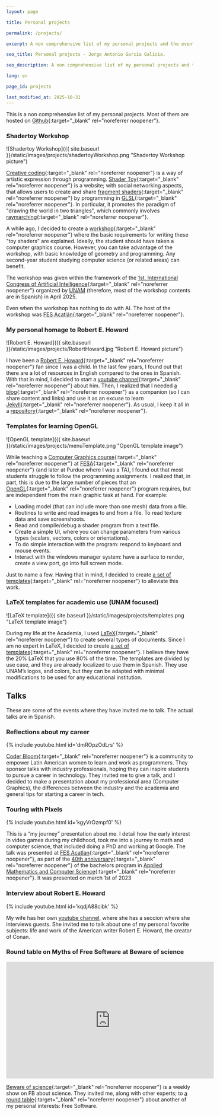 ```yaml
---
layout: page

title: Personal projects

permalink: /projects/

excerpt: A non comprehensive list of my personal projects and the events that I have been invited to talk.

seo_title: Personal projects - Jorge Antonio García Galicia.

seo_description: A non comprehensive list of my personal projects and the events that I have been invited to talk.

lang: en

page_id: projects

last_modified_at: 2025-10-31
---
```


This is a non comprehensive list of my personal projects. Most of them are hosted on [Github](https://github.com/nemediano){:target="_blank" rel="noreferrer noopener"}.

### Shadertoy Workshop

![Shadertoy Workshop]({{ site.baseurl }}/static/images/projects/shadertoyWorkshop.png "Shadertoy Workshop picture")

[Creative coding](https://en.wikipedia.org/wiki/Creative_coding){:target="_blank" rel="noreferrer noopener"} is a way of artistic expression through programming.
[Shader Toy](https://www.shadertoy.com/){:target="_blank" rel="noreferrer noopener"} is a website; with social networking aspects, that allows users to create and share [fragment shaders](https://wikis.khronos.org/opengl/Fragment_Shader){:target="_blank" rel="noreferrer noopener"} by programming in [GLSL](https://en.wikipedia.org/wiki/OpenGL_Shading_Language){:target="_blank" rel="noreferrer noopener"}.
In particular, it promotes the paradigm of "drawing the world in two triangles", which commonly involves [raymarching](https://en.wikipedia.org/wiki/Ray_marching){:target="_blank" rel="noreferrer noopener"}.

A while ago, I decided to create a [workshop](https://github.com/nemediano/tallerShadertoy){:target="_blank" rel="noreferrer noopener"} where the basic requirements for writing these "toy shaders" are explained.
Ideally, the student should have taken a computer graphics course.
However, you can take advantage of the workshop, with basic knowledge of geometry and programming.
Any second-year student studying computer science (or related areas) can benefit.

The workshop was given within the framework of the [1st. International Congress of Artificial Intelligence](https://iacongreso.unam.mx/){:target="_blank" rel="noreferrer noopener"} organized by [UNAM](https://www.unam.mx/) (therefore, most of the workshop contents are in Spanish) in April 2025.

Even when the workshop has nothing to do with AI.
The host of the workshop was [FES Acatlán](https://www.acatlan.unam.mx/){:target="_blank" rel="noreferrer noopener"}.

### My personal homage to Robert E. Howard

![Robert E. Howard]({{ site.baseurl }}/static/images/projects/RobertHoward.jpg "Robert E. Howard picture")

I have been a [Robert E. Howard](https://en.wikipedia.org/wiki/Robert_E._Howard){:target="_blank" rel="noreferrer noopener"} fan since I was a child. In the last few years, I found out that there are a lot of resources in English compared to the ones in Spanish.
With that in mind, I decided to start a [youtube channel](https://www.youtube.com/@baulHoward){:target="_blank" rel="noreferrer noopener"} about him.
Then, I realized that I needed [a blog](https://nemediano.github.io/canalREH/){:target="_blank" rel="noreferrer noopener"} as a companion (so I can share content and links) and use it as an excuse to learn [Jekyll](https://jekyllrb.com/){:target="_blank" rel="noreferrer noopener"}. As usual, I keep it all in a [repository](https://github.com/nemediano/canalREH){:target="_blank" rel="noreferrer noopener"}.

### Templates for learning OpenGL

![OpenGL template]({{ site.baseurl }}/static/images/projects/menuTemplate.png "OpenGL template image")

While teaching a [Computer Graphics course](https://www.acatlan.unam.mx/files/PlanesDeEstudio/MAC/7/Graficacion_por_Computadora.pdf){:target="_blank" rel="noreferrer noopener"} at [FESA](https://www.acatlan.unam.mx/){:target="_blank" rel="noreferrer noopener"} (and later at Purdue where I was a TA), I found out that most students struggle to follow the programming assignments.
I realized that, in part, this is due to the large number of pieces that an [OpenGL](https://www.opengl.org/){:target="_blank" rel="noreferrer noopener"} program requires, but are independent from the main graphic task at hand.
For example:

* Loading model (that can include more than one mesh) data from a file.
* Routines to write and read images to and from a file. To read texture data and save screenshoots.
* Read and compile/debug a shader program from a text file.
* Create a simple UI, where you can change parameters from various types (scalars, vectors, colors or orientations).
* To do simple interaction with the program: respond to keyboard and mouse events.
* Interact with the windows manager system: have a surface to render, create a view port, go into full screen mode.

Just to name a few.
Having that in mind, I decided to create [a set of templates](https://github.com/nemediano/OpenGLTemplates){:target="_blank" rel="noreferrer noopener"} to alleviate this work.

### LaTeX templates for academic use (UNAM focused)

![LaTeX template]({{ site.baseurl }}/static/images/projects/templates.png "LaTeX template image")

During my life at the Academia, I used [LaTeX](https://www.latex-project.org/){:target="_blank" rel="noreferrer noopener"} to create several types of documents.
Since I am no expert in LaTeX, I decided to create [a set of templates](https://github.com/nemediano/latexPlantillaUnam){:target="_blank" rel="noreferrer noopener"}.
I believe they have the 20% LaTeX that you use 80% of the time.
The templates are divided by use case, and they are already localized to use them in Spanish.
They use UNAM’s logos, and colors, but they can be adapted with minimal modifications to be used for any educational institution.

## Talks

These are some of the events where they have invited me to talk. The actual talks are in Spanish.

### Reflections about my career

{% include youtube.html id='dmROpzOdLrs' %}

[Coder Bloom](https://coderbloom.org/){:target="_blank" rel="noreferrer noopener"} is a community to empower Latin American women to learn and work as programmers.
They sponsor talks with industry professionals, hoping they can inspire students to pursue a career in technology.
They invited me to give a talk, and I decided to make a presentation about my professional area (Computer Graphics), the differences between the industry and the academia and general tips for starting a career in tech.

### Touring with Pixels

{% include youtube.html id='kgyVrOzmpf0' %}

This is a “my journey” presentation about me.
I detail how the early interest in video games during my childhood, took me into a journey to math and computer science, that included doing a PhD and working at Google.
The talk was presented at [FES Acatlan](https://acatlan.unam.mx/){:target="_blank" rel="noreferrer noopener"}, as part of the [40th anniversary](https://www.youtube.com/watch?v=x5F4KKqqo3o){:target="_blank" rel="noreferrer noopener"} of the bachelors program in [Applied Mathematics and Computer Science](https://mac.acatlan.unam.mx/){:target="_blank" rel="noreferrer noopener"}.
It was presented on march 1st of 2023

### Interview about Robert E. Howard

{% include youtube.html id='kqdjA88cibk' %}

My wife has her own [youtube channel](https://www.youtube.com/@eleutherialekona), where she has a seccion where she interviews guests. She invited me to talk about one of my personal favorite subjects: life and work of the American writer Robert E. Howard, the creator of Conan.

### Round table on Myths of Free Software at Beware of science

<div class="youtube-wrapper">
<iframe src="https://www.facebook.com/plugins/video.php?height=315&href=https%3A%2F%2Fwww.facebook.com%2Faguasconlaciencia%2Fvideos%2F949258865582873%2F&show_text=false&width=560&t=0" width="560" height="315" style="border:none;overflow:hidden" scrolling="no" frameborder="0" allowfullscreen="true" allow="autoplay; clipboard-write; encrypted-media; picture-in-picture; web-share" allowFullScreen="true"> </iframe>
</div>

[Beware of science](https://www.facebook.com/aguasconlaciencia){:target="_blank" rel="noreferrer noopener"} is a weekly show on FB about science. They invited me, along with other experts; to [a round table](https://fb.watch/ppsZG28yYs/){:target="_blank" rel="noreferrer noopener"} about another of my personal interests: Free Software.
